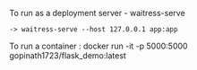 To run as a deployment server - waitress-serve

    -> waitress-serve --host 127.0.0.1 app:app



To run a container : docker run -it -p 5000:5000 gopinath1723/flask_demo:latest
    